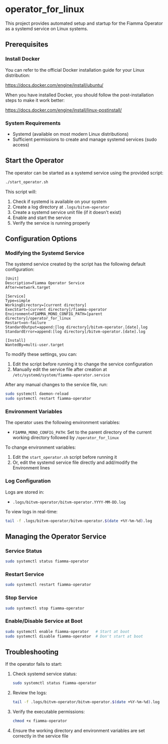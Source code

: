 # operator_for_linux

This project provides automated setup and startup for the Fiamma Operator as a systemd service on Linux systems.

## Prerequisites

### Install Docker
 
You can refer to the official Docker installation guide for your Linux distribution:

https://docs.docker.com/engine/install/ubuntu/

When you have installed Docker, you should follow the post-installation steps to make it work better:

https://docs.docker.com/engine/install/linux-postinstall/

### System Requirements

- Systemd (available on most modern Linux distributions)
- Sufficient permissions to create and manage systemd services (sudo access)

## Start the Operator

The operator can be started as a systemd service using the provided script:

```bash
./start_operator.sh
```

This script will:
1. Check if systemd is available on your system
2. Create a log directory at `.logs/bitvm-operator`
3. Create a systemd service unit file (if it doesn't exist)
4. Enable and start the service
5. Verify the service is running properly

## Configuration Options

### Modifying the Systemd Service

The systemd service created by the script has the following default configuration:

```
[Unit]
Description=Fiamma Operator Service
After=network.target

[Service]
Type=simple
WorkingDirectory=[current directory]
ExecStart=[current directory]/fiamma-operator
Environment=FIAMMA_MONO_CONFIG_PATH=[parent directory]/operator_for_linux
Restart=on-failure
StandardOutput=append:[log directory]/bitvm-operator.[date].log
StandardError=append:[log directory]/bitvm-operator.[date].log

[Install]
WantedBy=multi-user.target
```

To modify these settings, you can:

1. Edit the script before running it to change the service configuration
2. Manually edit the service file after creation at `/etc/systemd/system/fiamma-operator.service`

After any manual changes to the service file, run:

```bash
sudo systemctl daemon-reload
sudo systemctl restart fiamma-operator
```

### Environment Variables

The operator uses the following environment variables:

- `FIAMMA_MONO_CONFIG_PATH`: Set to the parent directory of the current working directory followed by `/operator_for_linux`

To change environment variables:

1. Edit the `start_operator.sh` script before running it
2. Or, edit the systemd service file directly and add/modify the Environment lines

### Log Configuration

Logs are stored in:
- `.logs/bitvm-operator/bitvm-operator.YYYY-MM-DD.log`

To view logs in real-time:

```bash
tail -f .logs/bitvm-operator/bitvm-operator.$(date +%Y-%m-%d).log
```

## Managing the Operator Service

### Service Status

```bash
sudo systemctl status fiamma-operator
```

### Restart Service

```bash
sudo systemctl restart fiamma-operator
```

### Stop Service

```bash
sudo systemctl stop fiamma-operator
```

### Enable/Disable Service at Boot

```bash
sudo systemctl enable fiamma-operator   # Start at boot
sudo systemctl disable fiamma-operator  # Don't start at boot
```

## Troubleshooting

If the operator fails to start:

1. Check systemd service status:
   ```bash
   sudo systemctl status fiamma-operator
   ```

2. Review the logs:
   ```bash
   tail -f .logs/bitvm-operator/bitvm-operator.$(date +%Y-%m-%d).log
   ```

3. Verify the executable permissions:
   ```bash
   chmod +x fiamma-operator
   ```

4. Ensure the working directory and environment variables are set correctly in the service file



